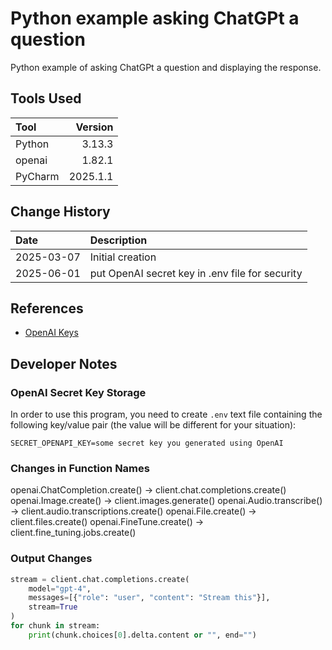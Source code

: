 # Python example asking ChatGPt a question

Python example of asking ChatGPt a question and displaying the response.

## Tools Used

| Tool    |  Version |
|:--------|---------:|
| Python  |   3.13.3 |
| openai  |   1.82.1 |
| PyCharm | 2025.1.1 |

## Change History

| Date       | Description                                     |
|:-----------|:------------------------------------------------|
| 2025-03-07 | Initial creation                                |
| 2025-06-01 | put OpenAI secret key in .env file for security |

## References
* [OpenAI Keys](https://platform.openai.com/api-keys)

## Developer Notes

### OpenAI Secret Key Storage
In order to use this program, you need to create ```.env``` text file containing the 
following key/value pair (the value will be different for your situation):

```SECRET_OPENAPI_KEY=some secret key you generated using OpenAI```

### Changes in Function Names

openai.ChatCompletion.create() → client.chat.completions.create()
openai.Image.create() → client.images.generate()
openai.Audio.transcribe() → client.audio.transcriptions.create()
openai.File.create() → client.files.create()
openai.FineTune.create() → client.fine_tuning.jobs.create()

### Output Changes
```python
stream = client.chat.completions.create(
    model="gpt-4",
    messages=[{"role": "user", "content": "Stream this"}],
    stream=True
)
for chunk in stream:
    print(chunk.choices[0].delta.content or "", end="")

```
